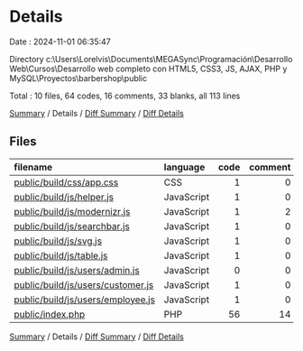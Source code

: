 # Details

Date : 2024-11-01 06:35:47

Directory c:\\Users\\Lorelvis\\Documents\\MEGASync\\Programación\\Desarrollo Web\\Cursos\\Desarrollo web completo con HTML5, CSS3, JS, AJAX, PHP y MySQL\\Proyectos\\barbershop\\public

Total : 10 files,  64 codes, 16 comments, 33 blanks, all 113 lines

[Summary](results.md) / Details / [Diff Summary](diff.md) / [Diff Details](diff-details.md)

## Files
| filename | language | code | comment | blank | total |
| :--- | :--- | ---: | ---: | ---: | ---: |
| [public/build/css/app.css](/public/build/css/app.css) | CSS | 1 | 0 | 1 | 2 |
| [public/build/js/helper.js](/public/build/js/helper.js) | JavaScript | 1 | 0 | 0 | 1 |
| [public/build/js/modernizr.js](/public/build/js/modernizr.js) | JavaScript | 1 | 2 | 0 | 3 |
| [public/build/js/searchbar.js](/public/build/js/searchbar.js) | JavaScript | 1 | 0 | 0 | 1 |
| [public/build/js/svg.js](/public/build/js/svg.js) | JavaScript | 1 | 0 | 0 | 1 |
| [public/build/js/table.js](/public/build/js/table.js) | JavaScript | 1 | 0 | 0 | 1 |
| [public/build/js/users/admin.js](/public/build/js/users/admin.js) | JavaScript | 0 | 0 | 1 | 1 |
| [public/build/js/users/customer.js](/public/build/js/users/customer.js) | JavaScript | 1 | 0 | 0 | 1 |
| [public/build/js/users/employee.js](/public/build/js/users/employee.js) | JavaScript | 1 | 0 | 0 | 1 |
| [public/index.php](/public/index.php) | PHP | 56 | 14 | 31 | 101 |

[Summary](results.md) / Details / [Diff Summary](diff.md) / [Diff Details](diff-details.md)